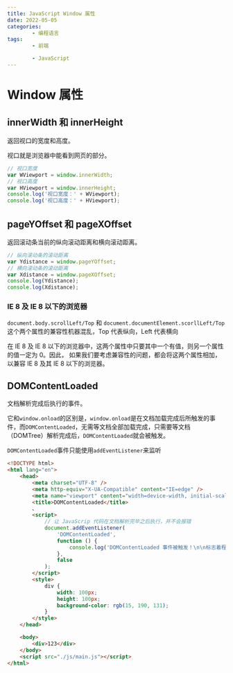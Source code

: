 ```yaml
---
title: JavaScript Window 属性
date: 2022-05-05
categories:
        - 编程语言
tags:
        - 前端

        - JavaScript
---
```


# Window 属性

## innerWidth 和 innerHeight

返回视口的宽度和高度。

视口就是浏览器中能看到网页的部分。

```js
// 视口宽度
var WViewport = window.innerWidth;
// 视口高度
var HViewport = window.innerHeight;
console.log('视口宽度：' + WViewport);
console.log('视口高度：' + HViewport);
```

## pageYOffset 和 pageXOffset

返回滚动条当前的纵向滚动距离和横向滚动距离。

```js
// 纵向滚动条的滚动距离
var Ydistance = window.pageYOffset;
// 横向滚动条的滚动距离
var Xdistance = window.pageXOffset;
console.log(Ydistance);
console.log(Xdistance);
```

### IE 8 及 IE 8 以下的浏览器

`document.body.scrollLeft/Top` 和 `document.documentElement.scorllLeft/Top`这个两个属性的兼容性机器混乱，Top 代表纵向，Left 代表横向

在 IE 8 及 IE 8 以下的浏览器中，这两个属性中只要其中一个有值，则另一个属性的值一定为 0。因此， 如果我们要考虑兼容性的问题，都会将这两个属性相加，以兼容 IE 8 及其 IE 8 以下的浏览器。

## DOMContentLoaded

文档解析完成后执行的事件。

它和`window.onload`的区别是，`window.onload`是在文档加载完成后所触发的事件，而`DOMContentLoaded`，无需等文档全部加载完成，只需要等文档（DOMTree）解析完成后，`DOMContentLoaded`就会被触发。

`DOMContentLoaded`事件只能使用`addEventListener`来监听

```html
<!DOCTYPE html>
<html lang="en">
	<head>
		<meta charset="UTF-8" />
		<meta http-equiv="X-UA-Compatible" content="IE=edge" />
		<meta name="viewport" content="width=device-width, initial-scale=1.0" />
		<title>DOMContentLoaded</title>
		、
		<script>
			// 让 JavaScrip 代码在文档解析完毕之后执行，并不会报错
			document.addEventListener(
				'DOMContentLoaded',
				function () {
					console.log('DOMContentLoaded 事件被触发！\n\n标志着程序执行从同步脚本执行阶段，转化为事件驱动阶段。');
				},
				false
			);
		</script>
		<style>
			div {
				width: 100px;
				height: 100px;
				background-color: rgb(15, 190, 131);
			}
		</style>
	</head>

	<body>
		<div>123</div>
	</body>
	<script src="./js/main.js"></script>
</html>
```
